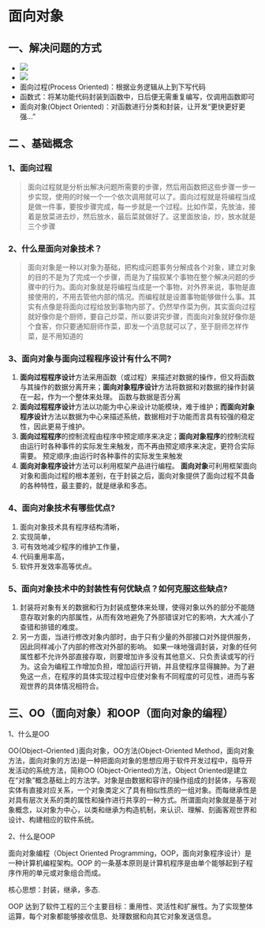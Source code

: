 # 面向对象

## 一、解决问题的方式

- ![](http://opzv089nq.bkt.clouddn.com/18-1-6/28354956.jpg)
- ![](http://o7cqr8cfk.bkt.clouddn.com/public/16-11-9/25927086.jpg)
- 面向过程(Process Oriented)：根据业务逻辑从上到下写代码
- 函数式：将某功能代码封装到函数中，日后便无需重复编写，仅调用函数即可
- 面向对象(Object Oriented)：对函数进行分类和封装，让开发“更快更好更强…”

## 二 、基础概念

### 1、面向过程

> 面向过程就是分析出解决问题所需要的步骤，然后用函数把这些步骤一步一步实现，使用的时候一个一个依次调用就可以了。面向过程就是将编程当成是做一件事，要按步骤完成，每一步就是一个过程。比如作菜，先放油，接着是放菜进去炒，然后放水，最后菜就做好了。这里面放油，炒，放水就是三个步骤

### 2、什么是面向对象技术？

> 面向对象是一种以对象为基础，把构成问题事务分解成各个对象，建立对象的目的不是为了完成一个步骤，而是为了描叙某个事物在整个解决问题的步骤中的行为。面向对象就是将编程当成是一个事物，对外界来说，事物是直接使用的，不用去管他内部的情况。而编程就是设置事物能够做什么事。其实有点像是将面向过程给放到事物内部了。仍然举作菜为例，其实面向过程就好像你是个厨师，要自己炒菜，所以要讲究步骤，而面向对象就好像你是个食客，你只要通知厨师作菜，即发一个消息就可以了，至于厨师怎样作菜，是不用知道的

### 3、面向对象与面向过程程序设计有什么不同?

1. **面向过程程序设计**方法采用函数（或过程）来描述对数据的操作，但又将函数与其操作的数据分离开来；**面向对象程序设计**方法将数据和对数据的操作封装在一起，作为一个整体来处理。 函数与数据是否分离
2. **面向过程程序设计**方法以功能为中心来设计功能模块，难于维护；**而面向对象程序设计**方法以数据为中心来描述系统，数据相对于功能而言具有较强的稳定性，因此更易于维护。
3. **面向过程程序**的控制流程由程序中预定顺序来决定；**面向对象程序**的控制流程由运行时各种事件的实际发生来触发，而不再由预定顺序来决定，更符合实际需要。 预定顺序;由运行时各种事件的实际发生来触发
4. **面向对象程序设计**方法可以利用框架产品进行编程。 **面向对象**可利用框架面向对象和面向过程的根本差别，在于封装之后，面向对象提供了面向过程不具备的各种特性，最主要的，就是继承和多态。

### 4、面向对象技术有哪些优点?

1. 面向对象技术具有程序结构清晰，
2. 实现简单，
3. 可有效地减少程序的维护工作量，
4. 代码重用率高，
5. 软件开发效率高等优点。 

### 5、面向对象技术中的封装性有何优缺点？如何克服这些缺点?

1. 封装将对象有关的数据和行为封装成整体来处理，使得对象以外的部分不能随意存取对象的内部属性，从而有效地避免了外部错误对它的影响，大大减小了查错和排错的难度。
2. 另一方面，当进行修改对象内部时，由于只有少量的外部接口对外提供服务，因此同样减小了内部的修改对外部的影响。 如果一味地强调封装，对象的任何属性都不允许外部直接存取，则要增加许多没有其他意义、只负责读或写的行为。这会为编程工作增加负担，增加运行开销，并且使程序显得臃肿。为了避免这一点，在程序的具体实现过程中应使对象有不同程度的可见性，进而与客观世界的具体情况相符合。

## 三、OO（面向对象）和OOP（面向对象的编程）

1、什么是OO

OO(Object–Oriented )面向对象，OO方法(Object-Oriented Method，面向对象方法，面向对象的方法)是一种把面向对象的思想应用于软件开发过程中，指导开发活动的系统方法，简称OO (Object-Oriented)方法，Object Oriented是建立在“对象”概念基础上的方法学。对象是由数据和容许的操作组成的封装体，与客观实体有直接对应关系，一个对象类定义了具有相似性质的一组对象。而每继承性是对具有层次关系的类的属性和操作进行共享的一种方式。所谓面向对象就是基于对象概念，以对象为中心，以类和继承为构造机制，来认识、理解、刻画客观世界和设计、构建相应的软件系统。

2、什么是OOP

面向对象编程（Object Oriented Programming，OOP，面向对象程序设计）是一种计算机编程架构。OOP 的一条基本原则是计算机程序是由单个能够起到子程序作用的单元或对象组合而成。

核心思想：封装，继承，多态. 

OOP 达到了软件工程的三个主要目标：重用性、灵活性和扩展性。为了实现整体运算，每个对象都能够接收信息、处理数据和向其它对象发送信息。